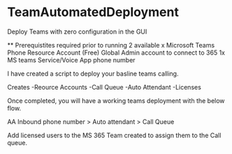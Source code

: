 # TeamAutomatedDeployment
Deploy Teams with zero configuration in the GUI

** Prerequistites required prior to running
2 available x Microsoft Teams Phone Resource Account (Free)
Global Admin account to connect to 365
1x MS teams Service/Voice App phone number


I have created a script to deploy your basline teams calling.

Creates
-Reource Accounts
-Call Queue
-Auto Attendant
-Licenses 

Once completed, you will have a working teams deployment with the below flow.


AA Inbound phone number > Auto attendant > Call Queue

Add licensed users to the MS 365 Team created to assign them to the Call queue.
